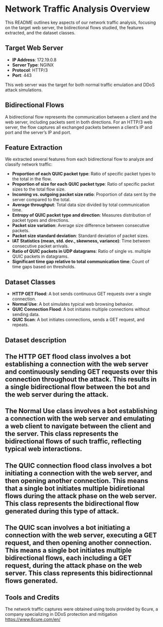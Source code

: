 # Network Traffic Analysis Overview

This README outlines key aspects of our network traffic analysis, focusing on the target web server, the bidirectional flows studied, the features extracted, and the dataset classes.

## Target Web Server

- **IP Address**: 172.19.0.8
- **Server Type**: NGINX
- **Protocol**: HTTP/3
- **Port**: 443

This web server was the target for both normal traffic emulation and DDoS attack simulations.

## Bidirectional Flows

A bidirectional flow represents the communication between a client and the web server, including packets sent in both directions. For an HTTP/3 web server, the flow captures all exchanged packets between a client’s IP and port and the server’s IP and port.

## Feature Extraction

We extracted several features from each bidirectional flow to analyze and classify network traffic:

- **Proportion of each QUIC packet type**: Ratio of specific packet types to the total in the flow.
- **Proportion of size for each QUIC packet type**: Ratio of specific packet sizes to the total flow size.
- **Incoming vs. outgoing packet size ratio**: Proportion of data sent by the server compared to the total.
- **Average throughput**: Total data size divided by total communication time.
- **Entropy of QUIC packet type and direction**: Measures distribution of packet types and directions.
- **Packet size variation**: Average size difference between consecutive packets.
- **Packet size standard deviation**: Standard deviation of packet sizes.
- **IAT Statistics (mean, std. dev., skewness, variance)**: Time between consecutive packet arrivals.
- **Ratio of QUIC packets in UDP datagrams**: Ratio of single vs. multiple QUIC packets in datagrams.
- **Significant time gap relative to total communication time**: Count of time gaps based on thresholds.

## Dataset Classes

- **HTTP GET Flood**: A bot sends continuous GET requests over a single connection.
- **Normal Use**: A bot simulates typical web browsing behavior.
- **QUIC Connection Flood**: A bot initiates multiple connections without sending data.
- **QUIC Scan**: A bot initiates connections, sends a GET request, and repeats.


## Dataset description

## The HTTP GET flood class involves a bot establishing a connection with the web server and continuously sending GET requests over this connection throughout the attack. This results in a single bidirectional flow between the bot and the web server during the attack.

## The Normal Use class involves a bot establishing a connection with the web server and emulating a web client to navigate between the client and the server. This class represents the bidirectional flows of such traffic, reflecting typical web interactions.

## The QUIC connection flood class involves a bot initiating a connection with the web server, and then opening another connection. This means that a single bot initiates multiple bidiretional flows during the attack phase on the web server. This class represents the bidirectional flow generated during this type of attack.

## The QUIC scan involves a bot initiating a connection with the web server, executing a GET request, and then opening another connection. This means a single bot initiates multiple bidirectional flows, each including a GET request, during the attack phase on the web server. This class represents this bidirectionnal flows generated. 

## Tools and Credits

The network traffic captures were obtained using tools provided by 6cure, a company specializing in DDoS protection and mitigation 
https://www.6cure.com/en/
